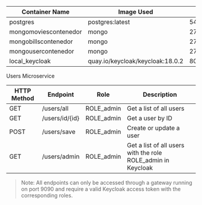 | Container Name | Image Used                      | Port       | Username | Password |
| -------------- | ------------------------------ | ---------- | -------- | -------- |
| postgres       | postgres:latest                | 5439:5439  | postgres | 1234     |
| mongomoviescontenedor | mongo                   | 27018:27017 | usrmongo | pwdmongo |
| mongobillscontenedor | mongo                   | 27019:27017 | usrmongo | pwdmongo |
| mongousercontenedor  | mongo                   | 27020:27017 | usrmongo | pwdmongo |
| local_keycloak | quay.io/keycloak/keycloak:18.0.2 | 8080:8080  | admin    | admin    |

Users Microservice

| HTTP Method | Endpoint | Role | Description |
|-------------|----------|------|-------------|
| GET         | /users/all | ROLE_admin | Get a list of all users |
| GET         | /users/id/{id} | ROLE_admin | Get a user by ID |
| POST        | /users/save | ROLE_admin | Create or update a user |
| GET         | /users/admin | ROLE_admin | Get a list of all users with the role ROLE_admin in Keycloak |

> Note: All endpoints can only be accessed through a gateway running on port 9090 and require a valid Keycloak access token with the corresponding roles.




